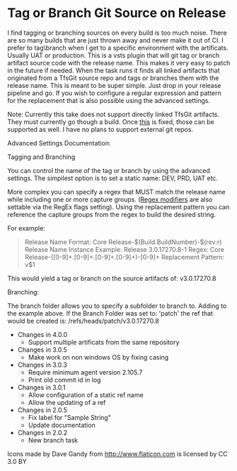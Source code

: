 # Tag or Branch Git Source on Release

I find tagging or branching sources on every build is too much noise. There are so many builds that are just thrown away and never make it out of CI. I prefer to tag\branch when I get to a specific environment with the artificats. Usually UAT or production. This is a vsts plugin that will git tag or branch artifact source code with the release name. This makes it very easy to patch in the future if needed. When the task runs it finds all linked artifacts that originated from a TfsGit source repo and tags or branches them with the release name. This is meant to be super simple. Just drop in your release pipeline and go. If you wish to configure a regular expression and pattern for the replacement that is also possible using the advanced settings.

Note: Currently this take does not support directly linked TfsGit artifacts. They must currently go though a build. Once [this](https://github.com/Microsoft/vsts-agent/issues/976) is fixed, those can be supported as well. I have no plans to support external git repos.

Advanced Settings Documentation:

Tagging and Branching

You can control the name of the tag or branch by using the advanced settings. The simpilest option is to set a static name: DEV, PRD, UAT etc.

More complex you can specify a regex that MUST match the release name while including one or more capture groups. ([Regex modifiers](https://www.w3schools.com/jsref/jsref_obj_regexp.asp) are also settable via the RegEx flags setting). Using the replacement pattern you can reference the capture groups from the regex to build the desired string. 

For example:

> Release Name Format: Core Release-\$(Build.BuildNumber)-\$(rev:r)
> Release Name Instance Example: Release 3.0.17270.8-1
> Regex: Core Release-([0-9]+.[0-9]+.[0-9]+.[0-9]+)-[0-9]+
> Replacement Pattern: v$1

This would yield a tag or branch on the source artifacts of: v3.0.17270.8

Branching:

The branch folder allows you to specify a subfolder to branch to. Adding to the example above. If the Branch Folder was set to: 'patch' the ref that would be created is: /refs/heads/patch/v3.0.17270.8

  * Changes in 4.0.0
    * Support multiple artificats from the same repository
  * Changes in 3.0.5
    * Make work on non windows OS by fixing casing
  * Changes in 3.0.3
    * Require minimum agent version 2.105.7
    * Print old commit id in log
  * Changes in 3.0.1
    * Allow configuration of a static ref name
    * Allow the updating of a ref
  * Changes in 2.0.5
    * Fix label for "Sample String"
    * Update documentation
  * Changes in 2.0.2
    * New branch task

Icons made by Dave Gandy from http://www.flaticon.com is licensed by CC 3.0 BY